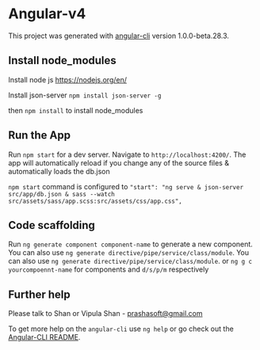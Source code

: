 # Angular-v4

This project was generated with [angular-cli](https://github.com/angular/angular-cli) version 1.0.0-beta.28.3.


## Install node_modules
Install node js https://nodejs.org/en/

Install json-server `npm install json-server -g`

then `npm install` to install node_modules


## Run the App
Run `npm start` for a dev server. Navigate to `http://localhost:4200/`. The app will automatically reload if you change any of the source files & automatically loads the db.json 

`npm start` command is configured to
`"start": "ng serve & json-server src/app/db.json & sass --watch src/assets/sass/app.scss:src/assets/css/app.css",`

## Code scaffolding

Run `ng generate component component-name` to generate a new component. You can also use `ng generate directive/pipe/service/class/module`.
You can also use `ng generate directive/pipe/service/class/module`. or `ng g c yourcompoennt-name` for components and `d/s/p/m` respectively 

## Further help

Please talk to Shan or Vipula
Shan - <prashasoft@gmail.com>

To get more help on the `angular-cli` use `ng help` or go check out the [Angular-CLI README](https://github.com/angular/angular-cli/blob/master/README.md).
